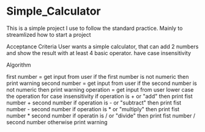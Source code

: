 # Simple_Calculator
This is a simple project I use to follow the standard practice. Mainly to streamlized how to start a project

Acceptance Criteria
 User wants a simple calculator, that can add 2 numbers and show the result with at least 4 basic operator.
 have case insensitivity
 
 Algorithm
 
 first number = get input from user
 if the first number is not numeric then print warning
 second number = get input from user
 if the second number is not numeric then print warning
 operation = get input from user
 lower case the operation for case insensitivity
 if operation is + or "add" then 
 print fist number + second number
 if operation is - or "subtract" then
  print fist number - second number
 if operation is * or "multiply" then
   print fist number * second number
 if operatin is / or "divide" then
    print fist number / second number
 otherwise 
    print warning
